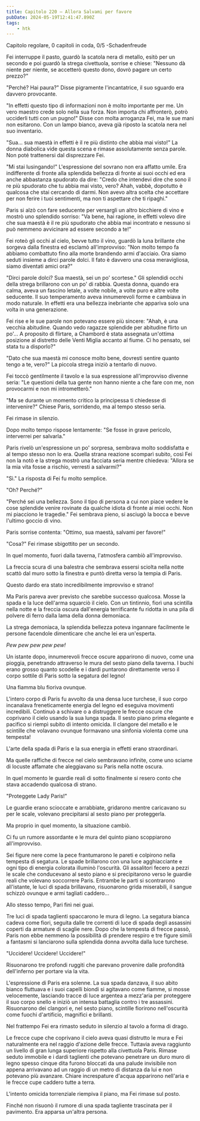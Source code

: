 ```yaml
---
title: Capitolo 220 – Allora Salvami per favore
pubDate: 2024-05-19T12:41:47.890Z
tags:
    - htk
---
```


Capitolo regolare,
0 capitoli in coda, 0/5
-Schadenfreude

Fei interruppe il pasto, guardò la scatola nera di metallo, esitò per un secondo e poi guardò la strega civettuola, sorrise e chiese: "Nessuno dà niente per niente, se accetterò questo dono, dovrò pagare un certo prezzo?"

"Perché? Hai paura?" Disse pigramente l'incantatrice, il suo sguardo era davvero provocante.

"In effetti questo tipo di informazioni non è molto importante per me. Un vero maestro crede solo nella sua forza. Non importa chi affronterò, potrò ucciderli tutti con un pugno!" Disse con molta arroganza Fei, ma le sue mani non esitarono. Con un lampo bianco, aveva già riposto la scatola nera nel suo inventario.

"Sua... sua maestà in effetti è il re più distinto che abbia mai visto!" La donna diabolica vide questa scena e rimase assolutamente senza parole. Non poté trattenersi dal disprezzare Fei.

"Mi stai lusingando!" L'espressione del sovrano non era affatto umile. Era indifferente di fronte alla splendida bellezza di fronte ai suoi occhi ed era anche abbastanza spudorato da dire: "Credo che intendevi dire che sono il re più spudorato che tu abbia mai visto, vero? Ahah, vabbè, dopotutto è qualcosa che stai cercando di darmi. Non avevo altra scelta che accettare per non ferire i tuoi sentimenti, ma non ti aspettare che ti ripaghi."

Paris si alzò con fare seducente per versargli un altro bicchiere di vino e mostrò uno splendido sorriso: "Va bene, hai ragione, in effetti volevo dire che sua maestà è il re più spudorato che abbia mai incontrato e nessuno si può nemmeno avvicinare ad essere secondo a te!"

Fei roteò gli occhi al cielo, bevve tutto il vino, guardò la luna brillante che sorgeva dalla finestra ed esclamò all'improvviso: "Non molto tempo fa abbiamo combattuto fino alla morte brandendo armi d'acciaio. Ora siamo seduti insieme a dirci parole dolci. Il fato è davvero una cosa meravigliosa, siamo diventati amici ora?"

"Dirci parole dolci? Sua maestà, sei un po' scortese." Gli splendidi occhi della strega brillarono con un po' di rabbia. Questa donna, quando era calma, aveva un fascino letale, a volte nobile, a volte puro e altre volte seducente. Il suo temperamento aveva innumerevoli forme e cambiava in modo naturale. In effetti era una bellezza inebriante che appariva solo una volta in una generazione.

Fei rise e le sue parole non potevano essere più sincere: "Ahah, è una vecchia abitudine. Quando vedo ragazze splendide per abitudine flirto un po'... A proposito di flirtare, a Chambord è stata assegnata un'ottima posizione al distretto delle Venti Miglia accanto al fiume. Ci ho pensato, sei stata tu a disporlo?"

"Dato che sua maestà mi conosce molto bene, dovresti sentire quanto tengo a te, vero?" La piccola strega iniziò a tentarlo di nuovo.

Fei toccò gentilmente il tavolo e la sua espressione all'improvviso divenne seria: "Le questioni della tua gente non hanno niente a che fare con me, non provocarmi e non mi intrometterò."

"Ma se durante un momento critico la principessa ti chiedesse di intervenire?" Chiese Paris, sorridendo, ma al tempo stesso seria.

Fei rimase in silenzio.

Dopo molto tempo rispose lentamente: "Se fosse in grave pericolo, interverrei per salvarla."

Paris rivelò un'espressione un po' sorpresa, sembrava molto soddisfatta e al tempo stesso non lo era. Quella strana reazione scomparì subito, così Fei non la notò e la strega mostrò una facciata seria mentre chiedeva: "Allora se la mia vita fosse a rischio, verresti a salvarmi?"

"Sì." La risposta di Fei fu molto semplice.

"Oh? Perché?"

"Perché sei una bellezza. Sono il tipo di persona a cui non piace vedere le cose splendide venire rovinate da qualche idiota di fronte ai miei occhi. Non mi piacciono le tragedie." Fei sembrava pieno, si asciugò la bocca e bevve l'ultimo goccio di vino.

Paris sorrise contenta: "Ottimo, sua maestà, salvami per favore!"

"Cosa?" Fei rimase sbigottito per un secondo.

In quel momento, fuori dalla taverna, l'atmosfera cambiò all'improvviso.

La freccia scura di una balestra che sembrava essersi sciolta nella notte scattò dal muro sotto la finestra e puntò diretta verso la tempia di Paris.

Questo dardo era stato incredibilmente improvviso e strano!

Ma Paris pareva aver previsto che sarebbe successo qualcosa. Mosse la spada e la luce dell'arma squarciò il cielo. Con un tintinnio, fiorì una scintilla nella notte e la freccia oscura dall'energia terrificante fu ridotta in una pila di polvere di ferro dalla lama della donna demoniaca.

La strega demoniaca, la splendida bellezza poteva ingannare facilmente le persone facendole dimenticare che anche lei era un'esperta.

<em>Pew pew pew pew pew!</em>

Un istante dopo, innumerevoli frecce oscure apparirono di nuovo, come una pioggia, penetrando attraverso le mura del sesto piano della taverna. I buchi erano grosso quanto scodelle e i dardi puntarono direttamente verso il corpo sottile di Paris sotto la segatura del legno!

Una fiamma blu fioriva ovunque.

L'intero corpo di Paris fu avvolto da una densa luce turchese, il suo corpo incanalava freneticamente energia del legno ed eseguiva movimenti incredibili. Continuò a schivare o a distruggere le frecce oscure che coprivano il cielo usando la sua lunga spada. Il sesto piano prima elegante e pacifico si riempì subito di intento omicida. Il clangore del metallo e le scintille che volavano ovunque formavano una sinfonia violenta come una tempesta!

L'arte della spada di Paris e la sua energia in effetti erano straordinari.

Ma quelle raffiche di frecce nel cielo sembravano infinite, come uno sciame di locuste affamate che aleggiavano su Paris nella notte oscura.

In quel momento le guardie reali di sotto finalmente si resero conto che stava accadendo qualcosa di strano.

"Proteggete Lady Paris!"

Le guardie erano scioccate e arrabbiate, gridarono mentre caricavano su per le scale, volevano precipitarsi al sesto piano per proteggerla.

Ma proprio in quel momento, la situazione cambiò.

Ci fu un rumore assordante e le mura del quinto piano scoppiarono all'improvviso.

Sei figure nere come la pece frantumarono le pareti e colpirono nella tempesta di segatura. Le spade brillarono con una luce agghiacciante e ogni tipo di energia colorata illuminò l'oscurità. Gli assalitori fecero a pezzi le scale che conducevano al sesto piano e si precipitarono verso le guardie reali che volevano soccorrere Paris. Entrambe le parti si scontrarono all'istante, le luci di spada brillavano, risuonarono grida miserabili, il sangue schizzò ovunque e armi tagliati caddero...

Allo stesso tempo, Pari finì nei guai.

Tre luci di spada taglienti spaccarono le mura di legno. La segatura bianca cadeva come fiori, seguita dalle tre correnti di luce di spada degli assassini coperti da armature di scaglie nere. Dopo che la tempesta di frecce passò, Paris non ebbe nemmeno la possibilità di prendere respiro e tre figure simili a fantasmi si lanciarono sulla splendida donna avvolta dalla luce turchese.

"Uccidere! Uccidere! Uccidere!"

Risuonarono tre profondi ruggiti che parevano provenire dalle profondità dell'inferno per portare via la vita.

L'espressione di Paris era solenne. La sua spada danzava, il suo abito bianco fluttuava e i suoi capelli biondi si agitavano come fiamme, si mosse velocemente, lasciando tracce di luce argentea a mezz'aria per proteggere il suo corpo snello e iniziò un intensa battaglia contro i tre assassini. Risuonarono dei clangori e, nel sesto piano, scintille fiorirono nell'oscurità come fuochi d'artificio, magnifici e brillanti.

Nel frattempo Fei era rimasto seduto in silenzio al tavolo a forma di drago.

Le frecce cupe che coprivano il cielo aveva quasi distrutto le mura e Fei naturalmente era nel raggio d'azione delle frecce. Tuttavia aveva raggiunto un livello di gran lunga superiore rispetto alla civettuola Paris. Rimase seduto immobile e i dardi taglienti che potevano penetrare un duro muro di legno spesso cinque dita furono bloccati da una palude invisibile non appena arrivavano ad un raggio di un metro di distanza da lui e non potevano più avanzare. Chiare increspature d'acqua apparirono nell'aria e le frecce cupe caddero tutte a terra.

L'intento omicida torrenziale riempiva il piano, ma Fei rimase sul posto.

Finché non risuonò il rumore di una spada tagliente trascinata per il pavimento. Era apparsa un'altra persona.



